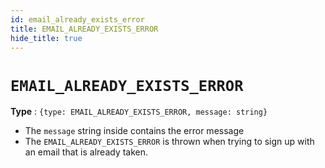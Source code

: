 ```yaml
---
id: email_already_exists_error
title: EMAIL_ALREADY_EXISTS_ERROR
hide_title: true
---
```


# ``EMAIL_ALREADY_EXISTS_ERROR``
**Type** : ``{type: EMAIL_ALREADY_EXISTS_ERROR, message: string}``
- The ``message`` string inside contains the error message
- The ``EMAIL_ALREADY_EXISTS_ERROR`` is thrown when trying to sign up with an email that is already taken.